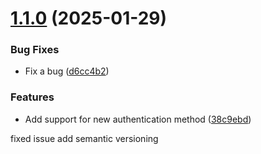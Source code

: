 # [1.1.0](https://github.com/msaadart/angular-lib-packages/compare/v1.0.0...v1.1.0) (2025-01-29)


### Bug Fixes

* Fix a bug ([d6cc4b2](https://github.com/msaadart/angular-lib-packages/commit/d6cc4b27cd423fd32abf42c6b5e4deb95da7961d))


### Features

* Add support for new authentication method ([38c9ebd](https://github.com/msaadart/angular-lib-packages/commit/38c9ebda07ba33aa86095458baed7a35b874e4d0))

fixed issue add semantic versioning
